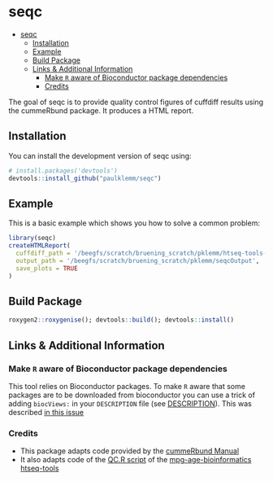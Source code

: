 # seqc

<!-- TOC -->

* [seqc](#seqc)
  * [Installation](#installation)
  * [Example](#example)
  * [Build Package](#build-package)
  * [Links & Additional Information](#links--additional-information)
    * [Make `R` aware of Bioconductor package dependencies](#make-r-aware-of-bioconductor-package-dependencies)
    * [Credits](#credits)

<!-- /TOC -->

The goal of seqc is to provide quality control figures of cuffdiff results using the cummeRbund package. It produces a HTML report.

## Installation

You can install the development version of seqc using:

```r
# install.packages('devtools')
devtools::install_github("paulklemm/seqc")
```

## Example

This is a basic example which shows you how to solve a common problem:

```r
library(seqc)
createHTMLReport(
  cuffdiff_path = '/beegfs/scratch/bruening_scratch/pklemm/htseq-tools-test/cuffdiff_output/TuUp',
  output_path = '/beegfs/scratch/bruening_scratch/pklemm/seqcOutput',
  save_plots = TRUE
)
```

## Build Package

```r
roxygen2::roxygenise(); devtools::build(); devtools::install()
```

## Links & Additional Information

### Make `R` aware of Bioconductor package dependencies

This tool relies on Bioconductor packages. To make `R` aware that some packages are to be downloaded from bioconductor you can use a trick of adding `biocViews:` in your `DESCRIPTION` file (see [DESCRIPTION](https://github.com/paulklemm/seqc/blob/master/DESCRIPTION)). This was described [in this issue](https://github.com/r-lib/devtools/issues/700)

### Credits

* This package adapts code provided by the [cummeRbund Manual](https://www.bioconductor.org/packages/3.7/bioc/vignettes/cummeRbund/inst/doc/cummeRbund-manual.pdf)
* It also adapts code of the [QC.R script](https://github.com/mpg-age-bioinformatics/htseq-tools/blob/master/QC.R) of the [mpg-age-bioinformatics htseq-tools](https://github.com/mpg-age-bioinformatics/htseq-tools)
